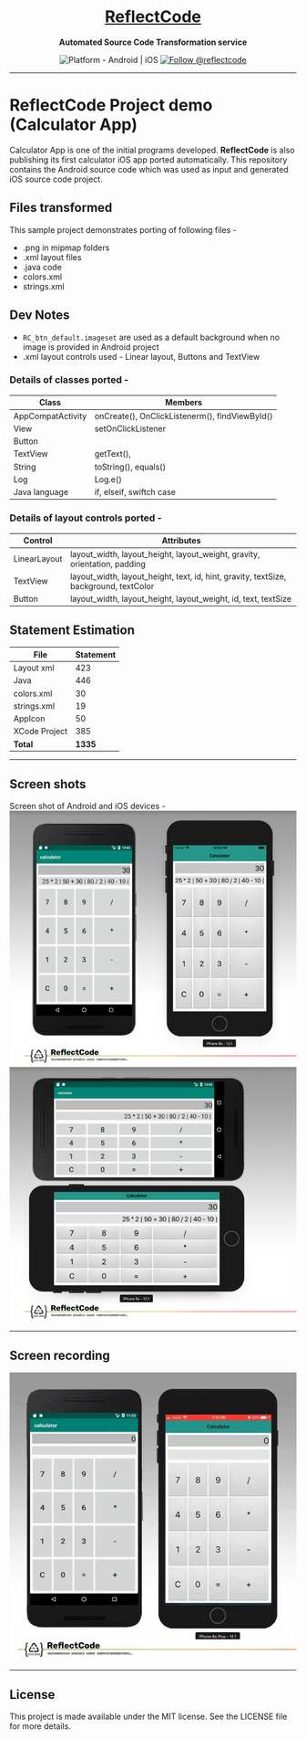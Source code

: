 <h1 align="center">
  <a href="http://www.reflectcode.com">
    ReflectCode
  </a>
</h1>
<p align="center">
  <strong>Automated Source Code Transformation service</strong><br>
</p>

<p align="center">
  <img src="https://img.shields.io/badge/Platform-Android%20%7C%20iOS-green" alt="Platform - Android | iOS" />
 
  <a href="https://twitter.com/intent/follow?screen_name=reflectcode">
    <img src="https://img.shields.io/twitter/follow/reflectcode.svg?label=Follow%20@reflectcode" alt="Follow @reflectcode" />
  </a>
  
</p>


-----
# ReflectCode Project demo (Calculator App)
Calculator App is one of the initial programs developed.
**ReflectCode** is also publishing its first calculator iOS app ported automatically.
This repository contains the Android source code which was used as input and generated iOS source code project.

## Files transformed
This sample project demonstrates porting of following files - 
* .png in mipmap folders
* .xml layout files
* .java code
* colors.xml
* strings.xml


## Dev Notes
* `RC_btn_default.imageset` are used as a default background when no image is provided in Android project
* .xml layout controls used - Linear layout, Buttons and TextView

### Details of classes ported -
| Class | Members |
|-------|---------|
| AppCompatActivity | onCreate(), OnClickListenerm(), findViewById() |
| View |setOnClickListener |
| Button |
| TextView | getText(), |
| String | toString(), equals() | 
| Log | Log.e() |
| Java language | if, elseif, swiftch case |

### Details of layout controls ported -
| Control | Attributes |
|---------|------------|
| LinearLayout | layout_width, layout_height, layout_weight, gravity, orientation, padding|
| TextView | layout_width, layout_height, text, id, hint, gravity, textSize, background, textColor | 
| Button | layout_width, layout_height, layout_weight, id, text, textSize | 


## Statement Estimation
| File | Statement |
|---------|------------|
| Layout xml | 423 |
| Java | 446 |
| colors.xml | 30 |
| strings.xml | 19 |
| AppIcon | 50 | 0 |
| XCode Project | 385 |
| **Total** | **1335** |

-----

## Screen shots

Screen shot of Android and iOS devices - 
<img src="/Visuals/Calc-Screenshot-Portrait.png" alt="Screenshot"/>
<img src="/Visuals/Calc-Screenshot-Landscape.png" alt="Screenshot"/>

-----

## Screen recording

<img src="/Visuals/Calc-Screen-Rec.gif" alt="Anim-ScreenRec-Android"/>

-----

## License

This project is made available under the MIT license. See the LICENSE file for more details.
